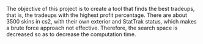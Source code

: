 The objective of this project is to create a tool that finds the best tradeups, that is, the tradeups with the highest profit percentage.
There are about 3500 skins in cs2, with their own exterior and StatTrak status, which makes a brute force approach not effective.
Therefore, the search space is decreased so as to decrease the computation time.
